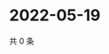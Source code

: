 # 2022-05-19

共 0 条

<!-- BEGIN WEIBO -->
<!-- 最后更新时间 Thu May 19 2022 03:13:23 GMT+0800 (China Standard Time) -->

<!-- END WEIBO -->
